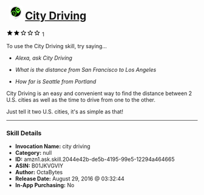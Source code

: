 # &nbsp;<img src="skill_icon" alt="City Driving icon" width="36"> [City Driving](http://alexa.amazon.com/#skills/amzn1.ask.skill.2044e42b-de5b-4195-99e5-12294a464665)
![2 stars](../../images/ic_star_black_18dp_1x.png)![2 stars](../../images/ic_star_black_18dp_1x.png)![2 stars](../../images/ic_star_border_black_18dp_1x.png)![2 stars](../../images/ic_star_border_black_18dp_1x.png)![2 stars](../../images/ic_star_border_black_18dp_1x.png) 1

To use the City Driving skill, try saying...

* *Alexa, ask City Driving*

* *What is the distance from San Francisco to Los Angeles*

* *How far is Seattle from Portland*

City Driving is an easy and convenient way to find the distance between 2 U.S. cities as well as the time to drive from one to the other.

Just tell it two U.S. cities, it's as simple as that!

***

### Skill Details

* **Invocation Name:** city driving
* **Category:** null
* **ID:** amzn1.ask.skill.2044e42b-de5b-4195-99e5-12294a464665
* **ASIN:** B01JKVGVIY
* **Author:** OctaBytes
* **Release Date:** August 29, 2016 @ 03:32:44
* **In-App Purchasing:** No
